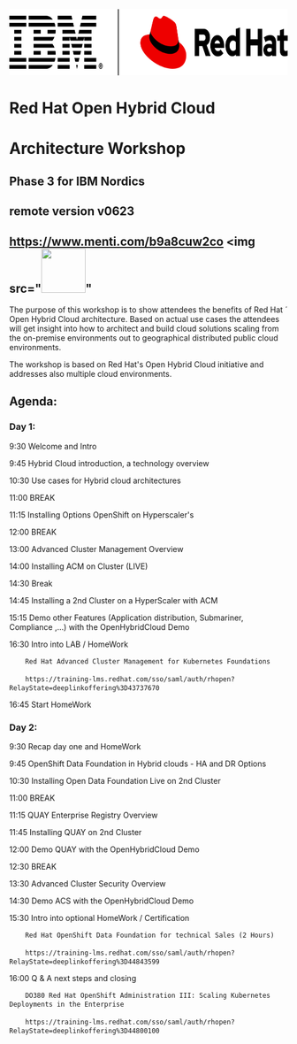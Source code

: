 <img src="https://github.com/RHEPDS/OHC4IBM/blob/main/red-hat-IBM-logo.png" width="800" height="120">


# Red Hat Open Hybrid Cloud 

# Architecture Workshop

## Phase 3 for IBM Nordics

## remote version v0623

## https://www.menti.com/b9a8cuw2co		<img src="<img src="" width="80" height="80">"				

The purpose of this workshop is to show attendees the benefits of Red Hat ´ Open Hybrid Cloud architecture. Based on actual use cases the attendees will get insight into how to architect and build cloud solutions scaling from the on-premise environments out to geographical distributed public cloud environments.

The workshop is based on Red Hat's Open Hybrid Cloud initiative and addresses also multiple cloud environments.

## Agenda:

### Day 1:

9:30		Welcome and Intro	

9:45		Hybrid Cloud introduction, a technology overview

10:30		Use cases for Hybrid cloud architectures

11:00		BREAK		

11:15		Installing Options OpenShift on Hyperscaler's

12:00		BREAK

13:00		Advanced Cluster Management Overview

14:00		Installing ACM on Cluster (LIVE)  

14:30		Break

14:45		Installing a 2nd Cluster on a HyperScaler with ACM

15:15		Demo other Features (Application distribution, Submariner, Compliance ,...) with the OpenHybridCloud Demo 

16:30		Intro into LAB / HomeWork

		Red Hat Advanced Cluster Management for Kubernetes Foundations
				
		https://training-lms.redhat.com/sso/saml/auth/rhopen?RelayState=deeplinkoffering%3D43737670

16:45		Start HomeWork


### Day 2:


9:30		Recap day one and HomeWork 

9:45		OpenShift Data Foundation in Hybrid clouds - HA and DR Options

10:30		Installing Open Data Foundation Live on 2nd Cluster

11:00		BREAK

11:15		QUAY Enterprise Registry Overview 		

11:45		Installing QUAY on 2nd Cluster

12:00		Demo QUAY with the OpenHybridCloud Demo

12:30		BREAK

13:30		Advanced Cluster Security Overview

14:30		Demo ACS with the OpenHybridCloud Demo

15:30		Intro into optional HomeWork / Certification

		Red Hat OpenShift Data Foundation for technical Sales (2 Hours)

		https://training-lms.redhat.com/sso/saml/auth/rhopen?RelayState=deeplinkoffering%3D44843599	

16:00		Q & A next steps and closing

		DO380 Red Hat OpenShift Administration III: Scaling Kubernetes Deployments in the Enterprise

		https://training-lms.redhat.com/sso/saml/auth/rhopen?RelayState=deeplinkoffering%3D44800100
